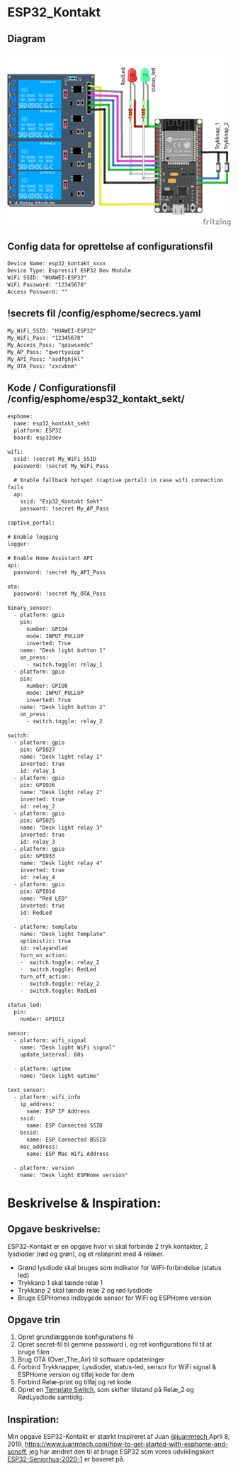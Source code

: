 # ESP32_Kontakt  
## Diagram  
![ESP32-Kontakt](/Opgaver/ESP32-Kontakt/ESP32-Kontakt_bb.png) 
## Config data for oprettelse af configurationsfil
```
Device Name: esp32_kontakt_xxxx
Device Type: Espressif ESP32 Dev Module
WiFi SSID: "HUAWEI-ESP32"
WiFi Password: "12345678"
Access Password: ""
```
## !secrets fil /config/esphome/secrecs.yaml
```
My_WiFi_SSID: "HUAWEI-ESP32"
My_WiFi_Pass: "12345678"
My_Access_Pass: "qazwsxedc"
My_AP_Pass: "qwertyuiop"
My_API_Pass: "asdfghjkl"
My_OTA_Pass: "zxcvbnm"
```
## Kode / Configurationsfil /config/esphome/esp32_kontakt_sekt/
```
esphome:
  name: esp32_kontakt_sekt
  platform: ESP32
  board: esp32dev

wifi:
  ssid: !secret My_WiFi_SSID
  password: !secret My_WiFi_Pass

  # Enable fallback hotspot (captive portal) in case wifi connection fails
  ap:
    ssid: "Esp32_Kontakt Sekt"
    password: !secret My_AP_Pass

captive_portal:

# Enable logging
logger:

# Enable Home Assistant API
api:
  password: !secret My_API_Pass

ota:
  password: !secret My_OTA_Pass

binary_sensor:
  - platform: gpio
    pin:
      number: GPIO4
      mode: INPUT_PULLUP
      inverted: True
    name: "Desk light button 1"
    on_press:
      - switch.toggle: relay_1
  - platform: gpio
    pin:
      number: GPIO0
      mode: INPUT_PULLUP
      inverted: True
    name: "Desk light button 2"
    on_press:
      - switch.toggle: relay_2

switch:
  - platform: gpio
    pin: GPIO27
    name: "Desk light relay 1"
    inverted: true
    id: relay_1
  - platform: gpio
    pin: GPIO26
    name: "Desk light relay 2"
    inverted: true
    id: relay_2
  - platform: gpio
    pin: GPIO25
    name: "Desk light relay 3"
    inverted: true
    id: relay_3
  - platform: gpio
    pin: GPIO33
    name: "Desk light relay 4"
    inverted: true
    id: relay_4
  - platform: gpio
    pin: GPIO14
    name: "Red LED"
    inverted: true
    id: RedLed
  
  - platform: template
    name: "Desk light Template"
    optimistic: true
    id: relayandled
    turn_on_action:
    -  switch.toggle: relay_2
    -  switch.toggle: RedLed
    turn_off_action:
    -  switch.toggle: relay_2 
    -  switch.toggle: RedLed

status_led:
  pin:
    number: GPIO12
    
sensor:
  - platform: wifi_signal
    name: "Desk light WiFi signal"
    update_interval: 60s

  - platform: uptime
    name: "Desk light uptime"

text_sensor:
  - platform: wifi_info
    ip_address:
      name: ESP IP Address
    ssid:
      name: ESP Connected SSID
    bssid:
      name: ESP Connected BSSID
    mac_address:
      name: ESP Mac Wifi Address

  - platform: version
    name: "Desk light ESPHome version"
```
# Beskrivelse & Inspiration:
## Opgave beskrivelse:
ESP32-Kontakt er en opgave hvor vi skal forbinde 2 tryk kontakter, 2 lysdioder (rød og grøn), og et relæprint med 4 relæer.
* Grønd lysdiode skal bruges som indikator for WiFi-forbindelse (status led)
* Trykkanp 1 skal tænde relæ 1
* Trykkanp 2 skal tænde relæ 2 og rød lysdiode
* Bruge ESPHomes indbygede sensor for WiFi og ESPHome version
## Opgave trin
1. Opret grundlæggende konfigurations fil
2. Opret secret-fil til gemme password i, og ret konfigurations fil til at bruge filen 
3. Brug OTA (Over_The_Air) til software opdateringer
4. Forbind Trykknapper, Lysdioder, status-led, sensor for WiFi signal & ESPHome version og tilføj kode for dem
5. Forbind Relæ-print og tilføj og ret kode
6. Opret en [Template Switch](https://esphome.io/components/switch/template.html), som skifter tilstand på Relæ_2 og RødLysdiode samtidig. 

## Inspiration:
Min opgave ESP32-Kontakt er stærkt Inspireret af Juan [@juanmtech ](https://twitter.com/JuanMTech) April 8, 2019, https://www.juanmtech.com/how-to-get-started-with-esphome-and-sonoff, jeg har ændret den til at bruge ESP32 som vores udviklingskort [ESP32-Seniorhus-2020-1](https://github.com/sekt1953/ESP32-Seniorhus-2020-1) er baseret på.